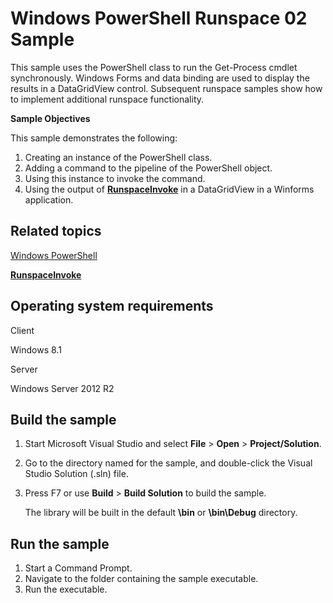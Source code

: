 Windows PowerShell Runspace 02 Sample
=====================================

This sample uses the PowerShell class to run the Get-Process cmdlet synchronously. Windows Forms and data binding are used to display the results in a DataGridView control. Subsequent runspace samples show how to implement additional runspace functionality.

**Sample Objectives**

This sample demonstrates the following:

1.  Creating an instance of the PowerShell class.
2.  Adding a command to the pipeline of the PowerShell object.
3.  Using this instance to invoke the command.
4.  Using the output of [**RunspaceInvoke**](http://msdn.microsoft.com/en-us/library/windows/desktop/ms583085) in a DataGridView in a Winforms application.

Related topics
--------------

[Windows PowerShell](http://go.microsoft.com/fwlink/p/?linkid=178145)

[**RunspaceInvoke**](http://msdn.microsoft.com/en-us/library/windows/desktop/ms583085)

Operating system requirements
-----------------------------

Client

Windows 8.1

Server

Windows Server 2012 R2

Build the sample
----------------

1.  Start Microsoft Visual Studio and select **File** \> **Open** \> **Project/Solution**.
2.  Go to the directory named for the sample, and double-click the Visual Studio Solution (.sln) file.
3.  Press F7 or use **Build** \> **Build Solution** to build the sample.

    The library will be built in the default **\\bin** or **\\bin\\Debug** directory.

Run the sample
--------------

1.  Start a Command Prompt.
2.  Navigate to the folder containing the sample executable.
3.  Run the executable.

